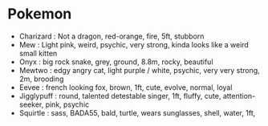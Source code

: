 # Pokemon

- Charizard : Not a dragon, red-orange, fire, 5ft, stubborn
- Mew : Light pink, weird, psychic, very strong, kinda looks like a weird small kitten
- Onyx : big rock snake, grey, ground, 8.8m, rocky, beautiful
- Mewtwo : edgy angry cat, light purple / white, psychic, very very strong, 2m, brooding
- Eevee : french looking fox, brown, 1ft, cute, evolve, normal, loyal
- Jigglypuff : round, talented detestable singer, 1ft, fluffy, cute, attention-seeker, pink, psychic
- Squirtle : sass, BADA55, bald, turtle, wears sunglasses, shell, water, 1ft, 